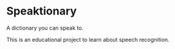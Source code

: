 # Speaktionary
A dictionary you can speak to.

This is an educational project to learn about speech recognition.  
